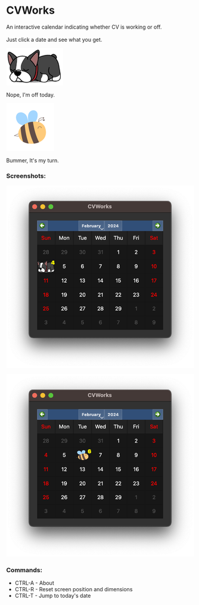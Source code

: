 # CVWorks

An interactive calendar indicating whether CV is working or off.<br>
<br>
Just click a date and see what you get.

![Off Image](off-readme.png)

Nope, I'm off today.


![Works](works-readme.png)

Bummer, It's my turn.


### Screenshots:
![OFF](off-screenshot.png)

![WORKS](works-screenshot.png)
### Commands:

* CTRL-A - About<br>
* CTRL-R - Reset screen position and dimensions<br>
* CTRL-T - Jump to today's date<br>

